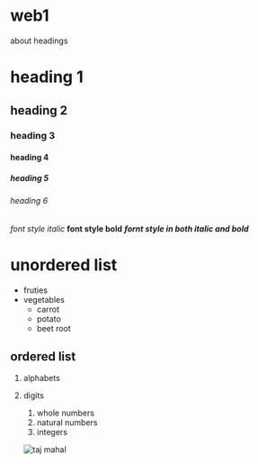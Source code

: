 # web1
about headings
# heading 1
## heading 2
### heading 3
#### heading 4
##### heading 5
###### heading 6

*font style italic*
**font style bold**
***fornt style in both italic and bold***

# unordered list
* fruties
* vegetables
    * carrot 
    * potato
    * beet root
 ## ordered list
 1.  alphabets
 2. digits
       1. whole numbers 
       2. natural numbers
       3. integers
    
    ![taj mahal](https://encrypted-tbn0.gstatic.com/images?q=tbn:ANd9GcTNxt0mdOe4GJ6MvieCozj1HJya3QkmLr-EKA&usqp=CAU)
    
    
 
